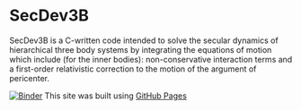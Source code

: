 # SecDev3B 

SecDev3B is a C-written code intended to solve the secular dynamics of hierarchical three body systems by integrating the equations of motion which include (for the inner bodies): non-conservative interaction terms and a first-order relativistic correction to the motion of the argument of pericenter. 


[![Binder](http://mybinder.org/badge.svg)](http://mybinder.org:/repo/bayronportilla/notebooks)
This site was built using [GitHub Pages](https://pages.github.com/)
